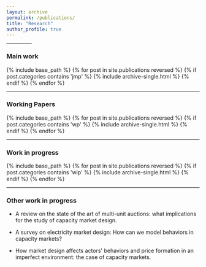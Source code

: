 ```yaml
---
layout: archive
permalink: /publications/
title: "Research"
author_profile: true
---
```





<hr class="new2" style="width:13%">



### Main work

{% include base_path %}
{% for post in site.publications reversed %}
  {% if post.categories contains 'jmp' %}
  {% include archive-single.html %}
    {% endif %}
{% endfor %}



<hr class="new1">


### Working Papers


{% include base_path %}
{% for post in site.publications reversed %}
  {% if post.categories contains 'wp' %}
  {% include archive-single.html %}
    {% endif %}
{% endfor %}

<hr class="new1">


### Work in progress


{% include base_path %}
{% for post in site.publications reversed %}
  {% if post.categories contains 'wip' %}
  {% include archive-single.html %}
    {% endif %}
{% endfor %}



<hr class="new1">

### Other work in progress


  * A review on the state of the art of multi-unit auctions: what implications for the study of capacity market design.

  * A survey on electricity market design: How can we model behaviors in capacity markets?
  
  * How market design affects actors' behaviors and price formation in an imperfect environment: the case of capacity markets. 



